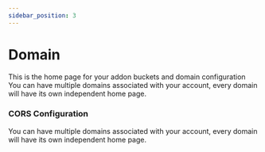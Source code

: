 ```yaml
---
sidebar_position: 3
---
```


# Domain

This is the home page for your addon buckets and domain configuration
You can have multiple domains associated with your account, every domain will have its own independent home page.

### CORS Configuration

You can have multiple domains associated with your account, every domain will have its own independent home page.

